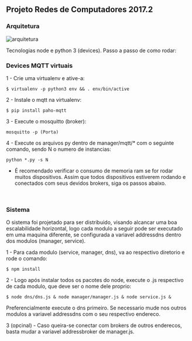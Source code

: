 ## Projeto Redes de Computadores 2017.2

### Arquitetura

![arquitetura](https://i.imgur.com/YOOmrPP.png)


Tecnologias node e python 3 (devices).
Passo a passo de como rodar:

### Devices MQTT virtuais
1 - Crie uma virtualenv e ative-a:
```
$ virtualenv -p python3 env && . env/bin/active
``` 
2 - Instale o mqtt na virtualenv:
```
$ pip install paho-mqtt
```
3 - Execute o mosquitto (broker):
```
mosquitto -p (Porta)
```
4 - Execute os arquivos py dentro de manager/mqtt/<word>*</word> com o seguinte comando, sendo N o numero de instancias:
```
python *.py -s N
```

- É recomendado verificar o consumo de memoria ram se for rodar muitos dispositivos. Assim que todos dispositivos estiverem rodando e conectados com seus devidos brokers, siga os passos abaixo.
<br/>

### Sistema

O sistema foi projetado para ser distribuido, visando alcancar uma boa escalabilidade horizontal, logo cada modulo a seguir pode ser executado em uma maquina diferente, se configurada a variavel addressdns dentro dos modulos (manager, service).

1 - Para cada modulo (service, manager, dns), va ao respectivo diretorio e rode o comando:

```
$ npm install
```

2 - Logo após instalar todos os pacotes do node, execute o .js respectivo de cada modulo, que deve ser o nome dele proprio:
```
$ node dns/dns.js & node manager/manager.js & node service.js & 
```
Preferencialmente execute o dns primeiro. Se necessario mude nos outros modulos a variavel addressdns com o seu respectivo endereco. 

3 (opcinal) - Caso queira-se conectar com brokers de outros enderecos, basta mudar a variavel addressbroker de manager.js.
